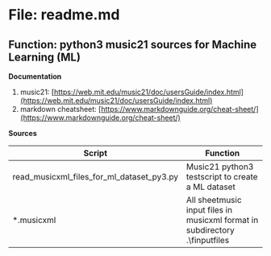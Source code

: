 # File: readme.md
## Function: python3 music21 sources for Machine Learning (ML)

**Documentation**
1. music21: [https://web.mit.edu/music21/doc/usersGuide/index.html](https://web.mit.edu/music21/doc/usersGuide/index.html)
2. markdown cheatsheet: [https://www.markdownguide.org/cheat-sheet/](https://www.markdownguide.org/cheat-sheet/)

**Sources**

| Script                                    | Function                                                                    |
|-------------------------------------------|-----------------------------------------------------------------------------|
| read_musicxml_files_for_ml_dataset_py3.py | Music21 python3 testscript to create a ML dataset                           |
| *.musicxml                                | All sheetmusic input files in musicxml format in subdirectory .\finputfiles |
